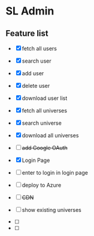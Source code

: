# SL Admin

## Feature list

- [x] fetch all users
- [x] search user
- [x] add user
- [x] delete user
- [x] download user list
- [x] fetch all universes
- [x] search universe
- [x] download all universes
- [ ] ~~add Google OAuth~~
- [x] Login Page
- [ ] enter to login in login page
- [ ] deploy to Azure
- [ ] ~~CDN~~
- [ ] show existing universes
- [ ] 

- [ ] 
